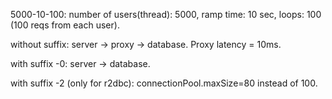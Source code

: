 5000-10-100: number of users(thread): 5000, ramp time: 10 sec, loops: 100 (100 reqs from each user).

without suffix: server -> proxy -> database. Proxy latency = 10ms.

with suffix -0: server -> database.

with suffix -2 (only for r2dbc): connectionPool.maxSize=80 instead of 100.
